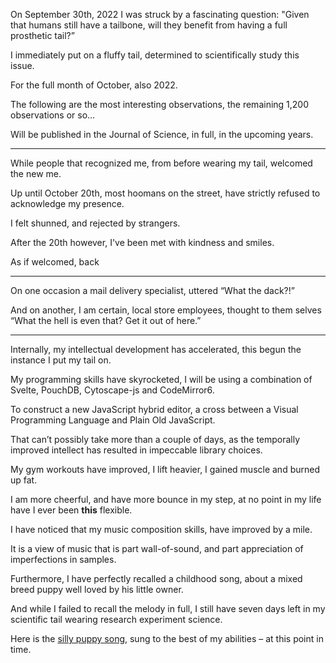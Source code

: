 On September 30th, 2022 I was struck by a fascinating question:
"Given that humans still have a tailbone, will they benefit from having a full prosthetic  tail?”

I immediately put on a fluffy tail,
determined to scientifically study this issue.

For the full month of October,
also 2022.

The following are the most interesting observations,
the remaining 1,200 observations or so…

Will be published in the Journal of Science,
in full, in the upcoming years.

---

While people that recognized me,
from before wearing my tail, welcomed the new me.

Up until October 20th, most hoomans on the street,
have strictly refused to acknowledge my presence.

I felt shunned,
and rejected by strangers.

After the 20th however,
I've been met with kindness and smiles.

As if welcomed,
back

---

On one occasion a mail delivery specialist,
uttered “What the dack?!”

And on another, I am certain, local store employees,
thought to them selves “What the hell is even that? Get it out of here.”

---

Internally, my intellectual development has accelerated,
this begun the instance I put my tail on.

My programming skills have skyrocketed,
I will be using a combination of Svelte, PouchDB, Cytoscape-js and CodeMirror6.

To construct a new JavaScript hybrid editor,
a cross between a Visual Programming Language and Plain Old JavaScript.

That can’t possibly take more than a couple of days,
as the temporally improved intellect has resulted in impeccable library choices.

My gym workouts have improved,
I lift heavier, I gained muscle and burned up fat.

I am more cheerful, and have more bounce in my step,
at no point in my life have I ever been __this__ flexible.

I have noticed that my music composition skills,
have improved by a mile.

It is a view of music that is part wall-of-sound,
and part appreciation of imperfections in samples.

Furthermore, I have perfectly recalled a childhood song,
about a mixed breed puppy well loved by his little owner.

And while I failed to recall the melody in full,
I still have seven days left in my scientific tail wearing research experiment science.

Here is the [silly puppy song][1],
sung to the best of my abilities – at this point in time.

[1]: files/kundel-bury.mp3
